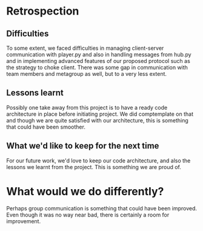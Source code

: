 # Retrospection

## Difficulties

To some extent, we faced difficulties in managing client-server communication with player.py and also in handling messages from hub.py and in implementing advanced features of our proposed protocol such as the strategy to choke client. There was some gap in communication with team members and metagroup as well, but to a very less extent.

## Lessons learnt

Possibly one take away from this project is to have a ready code architecture in place before initiating project. We did comptemplate on that and though we are quite satisfied with our architecture, this is something that could have been smoother.

## What we'd like to keep for the next time

For our future work, we'd love to keep our code architecture, and also the lessons we learnt from the project. This is something we are proud of.

# What would we do differently?

Perhaps group communication is something that could have been improved. Even though it was no way near bad, there is certainly a room for improvement.
